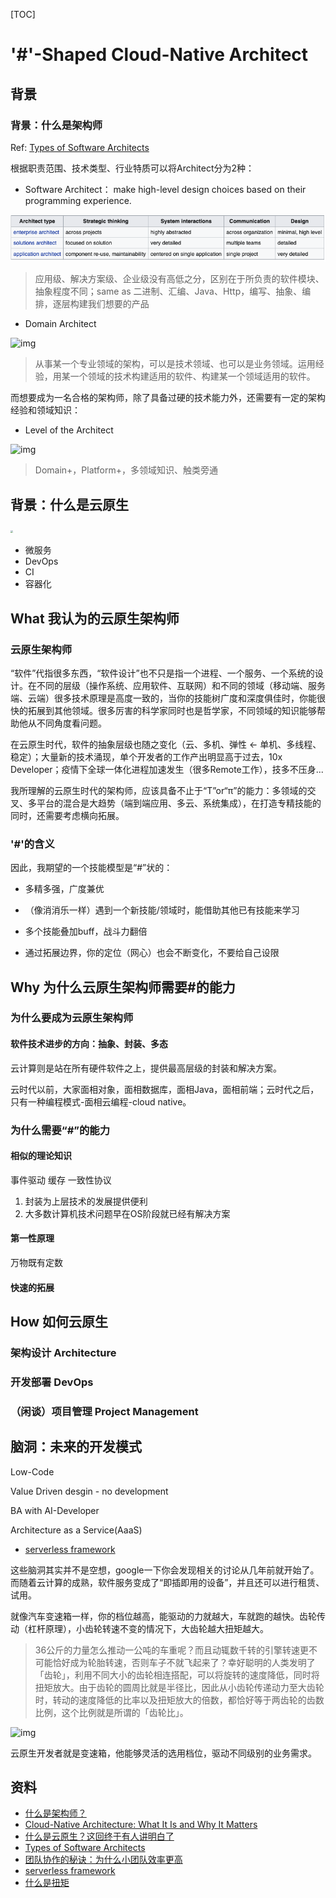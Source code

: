[TOC]

# '#'-Shaped Cloud-Native Architect

## 背景

### 背景：什么是架构师

Ref: [Types of Software Architects](https://medium.com/@nvashanin/types-of-software-architects-aa03e359d192)

根据职责范围、技术类型、行业特质可以将Architect分为2种：

- Software Architect： make high-level design choices based on their programming experience.

![type of architect](./imgs/wiki-type-of-architect.png)

> 应用级、解决方案级、企业级没有高低之分，区别在于所负责的软件模块、抽象程度不同；same as 二进制、汇编、Java、Http，编写、抽象、编排，逐层构建我们想要的产品

- Domain Architect

![img](https://miro.medium.com/max/700/1*6ZOJNn4SDSD9KYlFHr34_A.png)

> 从事某一个专业领域的架构，可以是技术领域、也可以是业务领域。运用经验，用某一个领域的技术构建适用的软件、构建某一个领域适用的软件。

而想要成为一名合格的架构师，除了具备过硬的技术能力外，还需要有一定的架构经验和领域知识：

- Level of the Architect

![img](https://miro.medium.com/max/700/1*n1Zqvw8Bk-_o8RWXnzS5KQ.png)

> Domain+，Platform+，多领域知识、触类旁通

## 背景：什么是云原生

<img src="/Users/adliao/Documents/Y3JlZGVudGlhbC1zaGFyZWQ-/documents/cloud-native-spaces/imgs/cloud-native-icon.png" style="zoom:25%;" />

- 微服务
- DevOps
- CI
- 容器化

## What 我认为的云原生架构师
### 云原生架构师
“软件”代指很多东西，“软件设计”也不只是指一个进程、一个服务、一个系统的设计。在不同的层级（操作系统、应用软件、互联网）和不同的领域（移动端、服务端、云端）很多技术原理是高度一致的，当你的技能树广度和深度俱佳时，你能很快的拓展到其他领域。很多厉害的科学家同时也是哲学家，不同领域的知识能够帮助他从不同角度看问题。

在云原生时代，软件的抽象层级也随之变化（云、多机、弹性 <- 单机、多线程、稳定）；大量新的技术涌现，单个开发者的工作产出明显高于过去，10x Developer；疫情下全球一体化进程加速发生（很多Remote工作），技多不压身...


我所理解的云原生时代的架构师，应该具备不止于“T”or“π”的能力：多领域的交叉、多平台的混合是大趋势（端到端应用、多云、系统集成），在打造专精技能的同时，还需要考虑横向拓展。


### '#'的含义

因此，我期望的一个技能模型是“#”状的：

- 多精多强，广度兼优

- （像消消乐一样）遇到一个新技能/领域时，能借助其他已有技能来学习

- 多个技能叠加buff，战斗力翻倍

- 通过拓展边界，你的定位（网心）也会不断变化，不要给自己设限

## Why 为什么云原生架构师需要#的能力

### 为什么要成为云原生架构师

#### 软件技术进步的方向：抽象、封装、多态

云计算则是站在所有硬件软件之上，提供最高层级的封装和解决方案。

云时代以前，大家面相对象，面相数据库，面相Java，面相前端；云时代之后，只有一种编程模式-面相云编程-cloud native。

### 为什么需要“#”的能力

#### 相似的理论知识

事件驱动
缓存
一致性协议

1. 封装为上层技术的发展提供便利
2. 大多数计算机技术问题早在OS阶段就已经有解决方案
   
#### 第一性原理

万物既有定数

#### 快速的拓展

## How 如何云原生

### 架构设计 Architecture

### 开发部署 DevOps

### （闲谈）项目管理 Project Management

## 脑洞：未来的开发模式

Low-Code

Value Driven desgin - no development

BA with AI-Developer

Architecture as a Service(AaaS)

- [serverless framework](https://github.com/serverless/serverless)


这些脑洞其实并不是空想，google一下你会发现相关的讨论从几年前就开始了。而随着云计算的成熟，软件服务变成了“即插即用的设备”，并且还可以进行租赁、试用。

就像汽车变速箱一样，你的档位越高，能驱动的力就越大，车就跑的越快。齿轮传动（杠杆原理），小齿轮转速不变的情况下，大齿轮越大扭矩越大。

> 36公斤的力量怎么推动一公吨的车重呢？而且动辄数千转的引擎转速更不可能恰好成为轮胎转速，否则车子不就飞起来了？幸好聪明的人类发明了「齿轮」，利用不同大小的齿轮相连搭配，可以将旋转的速度降低，同时将扭矩放大。由于齿轮的圆周比就是半径比，因此从小齿轮传递动力至大齿轮时，转动的速度降低的比率以及扭矩放大的倍数，都恰好等于两齿轮的齿数比例，这个比例就是所谓的「齿轮比」。

![img](https://cdn.hswstatic.com/gif/dual-clutch-transmission-13.gif)


云原生开发者就是变速箱，他能够灵活的选用档位，驱动不同级别的业务需求。

## 资料

- [什么是架构师？](https://zhuanlan.zhihu.com/p/38780884)
- [Cloud-Native Architecture: What It Is and Why It Matters](https://www.contino.io/insights/what-is-cloud-native-architecture-and-why-is-it-so-important)
- [什么是云原生？这回终于有人讲明白了](https://juejin.im/post/6844904197859590151)
- [Types of Software Architects](https://medium.com/@nvashanin/types-of-software-architects-aa03e359d192)
- [团队协作的秘诀：为什么小团队效率更高](http://www.woshipm.com/it/94517.html)
- [serverless framework](https://github.com/serverless/serverless)
- [什么是扭矩](https://sites.google.com/site/shejishe4/Home/什么是扭矩)
